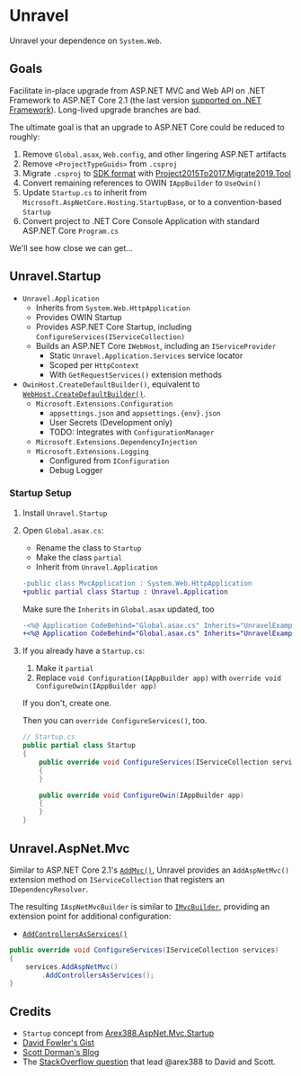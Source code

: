# Unravel

Unravel your dependence on `System.Web`.

## Goals

Facilitate in-place upgrade from ASP.NET MVC and Web API on .NET Framework to ASP.NET Core 2.1 (the last version [supported on .NET Framework](https://dotnet.microsoft.com/platform/support/policy/aspnet#dotnet-core)). Long-lived upgrade branches are bad.

The ultimate goal is that an upgrade to ASP.NET Core could be reduced to roughly:
1. Remove `Global.asax`, `Web.config`, and other lingering ASP.NET artifacts
1. Remove `<ProjectTypeGuids>` from `.csproj`
1. Migrate `.csproj` to [SDK format](https://docs.microsoft.com/en-us/dotnet/core/project-sdk/overview) with [Project2015To2017.Migrate2019.Tool](https://github.com/hvanbakel/CsprojToVs2017)
1. Convert remaining references to OWIN `IAppBuilder` to `UseOwin()`
1. Update `Startup.cs` to inherit from `Microsoft.AspNetCore.Hosting.StartupBase`, or to a convention-based `Startup`
1. Convert project to .NET Core Console Application with standard ASP.NET Core `Program.cs`

We'll see how close we can get…

## Unravel.Startup

- `Unravel.Application`
  - Inherits from `System.Web.HttpApplication`
  - Provides OWIN Startup
  - Provides ASP.NET Core Startup, including `ConfigureServices(IServiceCollection)`
  - Builds an ASP.NET Core `IWebHost`, including an `IServiceProvider`
    - Static `Unravel.Application.Services` service locator
    - Scoped per `HttpContext`
    - With `GetRequestServices()` extension methods
- `OwinHost.CreateDefaultBuilder()`, equivalent to [`WebHost.CreateDefaultBuilder()`](https://docs.microsoft.com/en-us/dotnet/api/microsoft.aspnetcore.webhost.createdefaultbuilder?view=aspnetcore-2.1).
  - `Microsoft.Extensions.Configuration`
    - `appsettings.json` and `appsettings.{env}.json`
    - User Secrets (Development only)
    - TODO: Integrates with `ConfigurationManager`
  - `Microsoft.Extensions.DependencyInjection`
  - `Microsoft.Extensions.Logging`
    - Configured from `IConfiguration`
    - Debug Logger

### Startup Setup

1. Install `Unravel.Startup`
1. Open `Global.asax.cs`:
    - Rename the class to `Startup`
    - Make the class `partial`
    - Inherit from `Unravel.Application`

    ```diff
    -public class MvcApplication : System.Web.HttpApplication
    +public partial class Startup : Unravel.Application
    ```

    Make sure the `Inherits` in `Global.asax` updated, too

      ```diff
      -<%@ Application CodeBehind="Global.asax.cs" Inherits="UnravelExamples.Web.MvcApplication" Language="C#" %>
      +<%@ Application CodeBehind="Global.asax.cs" Inherits="UnravelExamples.Web.Startup" Language="C#" %>
      ```

1. If you already have a `Startup.cs`:
    1. Make it `partial`
    1. Replace `void Configuration(IAppBuilder app)` with `override void ConfigureOwin(IAppBuilder app)`

   If you don't, create one.

   Then you can `override ConfigureServices()`, too.

    ```csharp
    // Startup.cs
    public partial class Startup
    {
        public override void ConfigureServices(IServiceCollection services)
        {
        }

        public override void ConfigureOwin(IAppBuilder app)
        {
        }
    }
    ```

## Unravel.AspNet.Mvc

Similar to ASP.NET Core 2.1's [`AddMvc()`](https://docs.microsoft.com/en-us/dotnet/api/microsoft.extensions.dependencyinjection.mvcservicecollectionextensions.addmvc?view=aspnetcore-2.1), Unravel provides an `AddAspNetMvc()` extension method on `IServiceCollection` that registers an `IDependencyResolver`.

The resulting `IAspNetMvcBuilder` is similar to [`IMvcBuilder`](https://docs.microsoft.com/en-us/dotnet/api/microsoft.extensions.dependencyinjection.imvcbuilder?view=aspnetcore-2.1), providing an extension point for additional configuration:

- [`AddControllersAsServices()`](https://docs.microsoft.com/en-us/dotnet/api/microsoft.extensions.dependencyinjection.mvccoremvcbuilderextensions.addcontrollersasservices?view=aspnetcore-2.1)

```csharp
public override void ConfigureServices(IServiceCollection services)
{
    services.AddAspNetMvc()
        .AddControllersAsServices();
}
```

## Credits

- `Startup` concept from [Arex388.AspNet.Mvc.Startup](https://github.com/arex388/Arex388.AspNet.Mvc.Startup)
- [David Fowler's Gist](https://gist.github.com/davidfowl/563a602936426a18f67cd77088574e61)
- [Scott Dorman's Blog](https://scottdorman.blog/2016/03/17/integrating-asp-net-core-dependency-injection-in-mvc-4/)
- The [StackOverflow question](https://stackoverflow.com/questions/43311099/how-to-create-dependency-injection-for-asp-net-mvc-5) that lead @arex388 to David and Scott.

